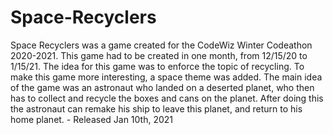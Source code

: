 # Space-Recyclers
Space Recyclers was a game created for the CodeWiz Winter Codeathon 2020-2021. This game had to be created in one month, from 12/15/20 to 1/15/21. The idea for this game was to enforce the topic of recycling. To make this game more interesting, a space theme was added. The main idea of the game was an astronaut who landed on a deserted planet, who then has to collect and recycle the boxes and cans on the planet. After doing this the astronaut can remake his ship to leave this planet, and return to his home planet. - Released Jan 10th, 2021
